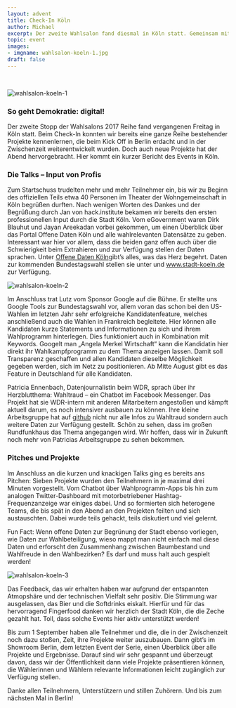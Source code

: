 ```yaml
---
layout: advent
title: Check-In Köln
author: Michael
excerpt: Der zweite Wahlsalon fand diesmal in Köln statt. Gemeinsam mit der Stadt konnten neue und bestehende Projekte vorgestellt und weiterentwickelt werden. Lest hier den Bericht vom Event -
topic: event
images:
- imgname: wahlsalon-koeln-1.jpg
draft: false
---
```




<br>

![wahlsalon-koeln-1](/blog/wahlsalon-koeln-1.jpg)


### So geht Demokratie: digital!


Der zweite Stopp der Wahlsalons 2017 Reihe fand vergangenen Freitag in Köln statt. Beim Check-In konnten wir bereits eine ganze Reihe bestehender Projekte kennenlernen, die beim Kick Off in Berlin erdacht und in der Zwischenzeit weiterentwickelt wurden. Doch auch neue Projekte hat der Abend hervorgebracht. Hier kommt ein kurzer Bericht des Events in Köln.

### Die Talks – Input von Profis

Zum Startschuss trudelten mehr und mehr Teilnehmer ein, bis wir zu Beginn des offiziellen Teils etwa 40 Personen im Theater der Wohngemeinschaft in Köln begrüßen durften. Nach wenigen Worten des Dankes und der Begrüßung durch Jan von hack.institute bekamen wir bereits den ersten professionellen Input durch die Stadt Köln. Vom eGovernment waren Dirk Blauhut und Jayan Areekadan vorbei gekommen, um einen Überblick über das Portal Offene Daten Köln und alle wahlrelevanten Datensätze zu geben. Interessant war hier vor allem, dass die beiden ganz offen auch über die Schwierigkeit beim Extrahieren und zur Verfügung stellen der Daten sprachen. Unter <a href="www.offenedaten-koeln.de ">Offene Daten Köln</a>gibt’s alles, was das Herz begehrt. Daten zur kommenden Bundestagswahl stellen sie unter und www.stadt-koeln.de zur Verfügung.

![wahlsalon-koeln-2](/blog/wahlsalon-koeln-2.jpg)

Im Anschluss trat Lutz vom Sponsor Google auf die Bühne. Er stellte uns Google Tools zur Bundestagswahl vor, allem voran das schon bei den US-Wahlen im letzten Jahr sehr erfolgreiche Kandidatenfeature, welches anschließend auch die Wahlen in Frankreich begleitete. Hier können alle Kandidaten kurze Statements und Informationen zu sich und ihrem Wahlprogramm hinterlegen. Dies funktioniert auch in Kombination mit Keywords. Googelt man „Angela Merkel Wirtschaft“ kann die Kandidatin hier direkt ihr Wahlkampfprogramm zu dem Thema anzeigen lassen. Damit soll Transparenz geschaffen und allen Kandidaten dieselbe Möglichkeit gegeben werden, sich im Netz zu positionieren. Ab Mitte August gibt es das Feature in Deutschland für alle Kandidaten.

Patricia Ennenbach, Datenjournalistin beim WDR, sprach über ihr Herzblutthema: Wahltraud – ein Chatbot im Facebook Messenger. Das Projekt hat sie WDR-intern mit anderen Mitarbeitern angestoßen und kämpft aktuell darum, es noch intensiver ausbauen zu können. Ihre kleine Arbeitsgruppe hat auf <a href="https://github.com/wdr-data">github</a> nicht nur alle Infos zu Wahltraud sondern auch weitere Daten zur Verfügung gestellt. Schön zu sehen, dass im großen Rundfunkhaus das Thema angegangen wird. Wir hoffen, dass wir in Zukunft noch mehr von Patricias Arbeitsgruppe zu sehen bekommen.

### Pitches und Projekte

Im Anschluss an die kurzen und knackigen Talks ging es bereits ans Pitchen: Sieben Projekte wurden den Teilnehmern in je maximal drei Minuten vorgestellt. Vom Chatbot über Wahlprogramm-Apps bis hin zum analogen Twitter-Dashboard mit motorbetriebener Hashtag-Frequenzanzeige war einiges dabei. Und so formierten sich heterogene Teams, die bis spät in den Abend an den Projekten feilten und sich austauschten. Dabei wurde teils gehackt, teils diskutiert und viel gelernt.

Fun Fact: Wenn offene Daten zur Begrünung der Stadt ebenso vorliegen, wie Daten zur Wahlbeteiligung, wieso mappt man nicht einfach mal diese Daten und erforscht den Zusammenhang zwischen Baumbestand und Wahlfreude in den Wahlbezirken? Es darf und muss halt auch gespielt werden!

![wahlsalon-koeln-3](/blog/wahlsalon-koeln-3.jpg)

Das Feedback, das wir erhalten haben war aufgrund der entspannten Atmopshäre und der technischen Vielfalt sehr positiv. Die Stimmung war ausgelassen, das Bier und die Softdrinks eiskalt. Hierfür und für das hervorragend Fingerfood danken wir herzlich der Stadt Köln, die die Zeche gezahlt hat. Toll, dass solche Events hier aktiv unterstützt werden!

Bis zum 1 September haben alle Teilnehmer und die, die in der Zwischenzeit noch dazu stoßen, Zeit, ihre Projekte weiter auszubauen. Dann gibt’s im Showroom Berlin, dem letzten Event der Serie, einen Überblick über alle Projekte und Ergebnisse. Darauf sind wir sehr gespannt und überzeugt davon, dass wir der Öffentlichkeit dann viele Projekte präsentieren können, die Wählerinnen und Wählern relevante Informationen leicht zugänglich zur Verfügung stellen.

Danke allen Teilnehmern, Unterstützern und stillen Zuhörern. Und bis zum nächsten Mal in Berlin!
<br>
